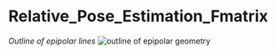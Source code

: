 # Relative_Pose_Estimation_Fmatrix



*Outline of epipolar lines*
![outline of epipolar geometry](https://github.com/IJAMUL1/RTDETR-Tracking-Detection/assets/60096099/cb7096f0-c06c-417f-9e2d-e2bea23e9be1)
